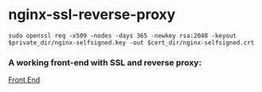 # nginx-ssl-reverse-proxy

```
sudo openssl req -x509 -nodes -days 365 -newkey rsa:2048 -keyout $private_dir/nginx-selfsigned.key -out $cert_dir/nginx-selfsigned.crt
```

### A working front-end with SSL and reverse proxy:

[Front End](https://github.com/nikhilmone/nginx-ssl-reverse-proxy/blob/master/frontend.png)
